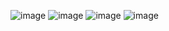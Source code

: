 ![image](https://user-images.githubusercontent.com/68144687/163801472-a00c696a-8026-4d2b-b731-d80559c32b6e.png)
![image](https://user-images.githubusercontent.com/68144687/163801488-79c0b156-da48-4728-a529-083db4bc93ff.png)
![image](https://user-images.githubusercontent.com/68144687/163801507-bad7ea27-d027-410a-9712-d58a8f340927.png)
![image](https://user-images.githubusercontent.com/68144687/163801522-100dc6e3-caf5-4a09-9fd0-df9b3504381e.png)
